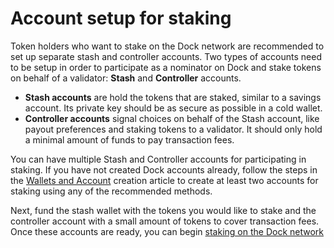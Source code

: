 # Account setup for staking

Token holders who want to stake on the Dock network are recommended to set up separate stash and controller accounts. Two types of accounts need to be setup in order to participate as a nominator on Dock and stake tokens on behalf of a validator: **Stash** and **Controller** accounts.

* **Stash accounts** are hold the tokens that are staked, similar to a savings account. Its private key should be as secure as possible in a cold wallet.
* **Controller accounts** signal choices on behalf of the Stash account, like payout preferences and staking tokens to a validator. It should only hold a minimal amount of funds to pay transaction fees.

You can have multiple Stash and Controller accounts for participating in staking. If you have not created Dock accounts already, follow the steps in the [Wallets and Account](https://docs.dock.io/help-center/help-center/wallets-and-account-creation) creation article to create at least two accounts for staking using any of the recommended methods.

Next, fund the stash wallet with the tokens you would like to stake and the controller account with a small amount of tokens to cover transaction fees. Once these accounts are ready, you can begin [staking on the Dock network](https://docs.dock.io/staking/how-to-nominate-stake-on-dock)
